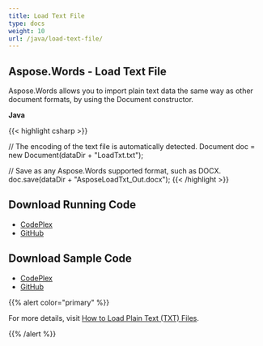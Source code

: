 ```yaml
---
title: Load Text File
type: docs
weight: 10
url: /java/load-text-file/
---
```


## **Aspose.Words - Load Text File**

Aspose.Words allows you to import plain text data the same way as other document formats, by using the Document constructor.

**Java**

{{< highlight csharp >}}

// The encoding of the text file is automatically detected.
Document doc = new Document(dataDir + "LoadTxt.txt");

// Save as any Aspose.Words supported format, such as DOCX.
doc.save(dataDir + "AsposeLoadTxt_Out.docx");
{{< /highlight >}}

## **Download Running Code**

- [CodePlex](https://aspose-wordsjavadocx4j.codeplex.com/releases/view/618874)
- [GitHub](https://github.com/aspose-words/Aspose.Words-for-Java/releases/tag/Aspose.Words_Java_for_Docx4j-v1.0.0)

## **Download Sample Code**

- [CodePlex](https://aspose-wordsjavadocx4j.codeplex.com/SourceControl/latest#src/main/java/com/aspose/words/examples/asposefeatures/loadingsavingandconverting/loadtxtfile/AsposeLoadTxtFile.java)
- [GitHub](https://github.com/aspose-words/Aspose.Words-for-Java/tree/master/Plugins/Aspose.Words-for-Java_for_Docx4j/src/main/java/com/aspose/words/examples/asposefeatures/loadingsavingandconverting/loadtxtfile/AsposeLoadTxtFile.java)

{{% alert color="primary" %}} 

For more details, visit [How to Load Plain Text (TXT) Files](/words/java/creating-or-loading-a-document/#creatingorloadingadocument-loadplaintextfiles).

{{% /alert %}}
